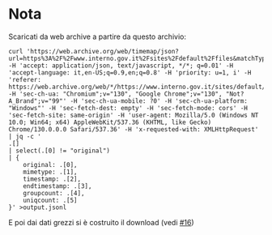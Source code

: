 # Nota

Scaricati da web archive a partire da questo archivio:

```
curl 'https://web.archive.org/web/timemap/json?url=https%3A%2F%2Fwww.interno.gov.it%2Fsites%2Fdefault%2Ffiles&matchType=prefix&collapse=urlkey&output=json&fl=original%2Cmimetype%2Ctimestamp%2Cendtimestamp%2Cgroupcount%2Cuniqcount&filter=%21statuscode%3A%5B45%5D..&limit=10000&_=1731313541311&filter=original:.*omicid.*' -H 'accept: application/json, text/javascript, */*; q=0.01' -H 'accept-language: it,en-US;q=0.9,en;q=0.8' -H 'priority: u=1, i' -H 'referer: https://web.archive.org/web/*/https://www.interno.gov.it/sites/default/files*' -H 'sec-ch-ua: "Chromium";v="130", "Google Chrome";v="130", "Not?A_Brand";v="99"' -H 'sec-ch-ua-mobile: ?0' -H 'sec-ch-ua-platform: "Windows"' -H 'sec-fetch-dest: empty' -H 'sec-fetch-mode: cors' -H 'sec-fetch-site: same-origin' -H 'user-agent: Mozilla/5.0 (Windows NT 10.0; Win64; x64) AppleWebKit/537.36 (KHTML, like Gecko) Chrome/130.0.0.0 Safari/537.36' -H 'x-requested-with: XMLHttpRequest' | jq -c '
.[]
| select(.[0] != "original")
| {
    original: .[0],
    mimetype: .[1],
    timestamp: .[2],
    endtimestamp: .[3],
    groupcount: .[4],
    uniqcount: .[5]
}' >output.jsonl
```

E poi dai dati grezzi si è costruito il download (vedi [#16](https://github.com/aborruso/archivioDatiPubbliciPreziosi/issues/16))
